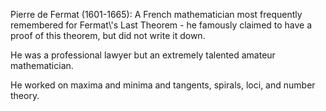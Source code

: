 Pierre de Fermat (1601-1665): A French mathematician most frequently
remembered for Fermat\\'s Last Theorem - he famously claimed to have a
proof of this theorem, but did not write it down.

He was a professional lawyer but an extremely talented amateur
mathematician.

He worked on maxima and minima and tangents, spirals, loci, and number
theory.
